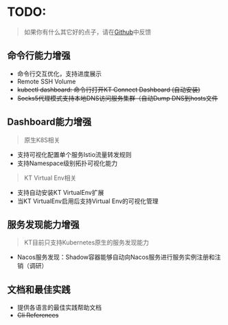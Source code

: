 # TODO:

> 如果你有什么其它好的点子，请在[Github](https://github.com/alibaba/kt-connect/issues/new?assignees=&labels=&template=feature_request.md&title=)中反馈

## 命令行能力增强

* 命令行交互优化，支持进度展示
* Remote SSH Volume
* ~~kubectl dashboard: 命令行打开KT Connect Dashboard (自动安装)~~
* ~~Socks5代理模式支持本地DNS访问服务集群（自动Dump DNS到hosts文件~~

## Dashboard能力增强

> 原生K8S相关

* 支持可视化配置单个服务Istio流量转发规则
* 支持Namespace级别拓扑可视化能力

> KT Virtual Env相关

* 支持自动安装KT VirtualEnv扩展
* 当KT VirtualEnv启用后支持Virtual Env的可视化管理

## 服务发现能力增强

> KT目前只支持Kubernetes原生的服务发现能力

* Nacos服务发现：Shadow容器能够自动向Nacos服务进行服务实例注册和注销（调研）

## 文档和最佳实践

* 提供各语言的最佳实践帮助文档
* ~~Cli References~~